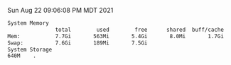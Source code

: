 Sun Aug 22 09:06:08 PM MDT 2021
```bash
System Memory
               total        used        free      shared  buff/cache   available
Mem:           7.7Gi       563Mi       5.4Gi       8.0Mi       1.7Gi       6.7Gi
Swap:          7.6Gi       189Mi       7.5Gi
System Storage
640M	.
```
